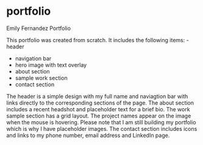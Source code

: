 # portfolio

Emily Fernandez Portfolio 

This portfolio was created from scratch. It includes the following items:       - header
- navigation bar
- hero image with text overlay
- about section 
- sample work section
- contact section 

The header is a simple design with my full name and naviagtion bar with links directly to the corresponding sections of the page. The about section includes a recent headshot and placeholder text for a brief bio. The work sample section has a grid layout. The project names appear on the image when the mouse is hovering. Please note that I am still building my portfolio which is why I have placeholder images. The contact section includes icons and links to my phone number, email address and LinkedIn page. 